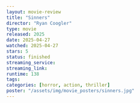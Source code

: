 ```yaml
---
layout: movie-review
title: "Sinners"
director: "Ryan Coogler"
type: movie
released: 2025
date: 2025-04-27
watched: 2025-04-27
stars: 5
status: finished
streaming_service:
streaming_link: 
runtime: 138
tags: 
categories: [horror, action, thriller]
poster: "/assets/img/movie_posters/sinners.jpg"
---
```


